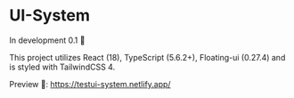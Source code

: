# UI-System
In development 0.1 🔧

This project utilizes React (18), TypeScript (5.6.2+), Floating-ui (0.27.4) and is styled with TailwindCSS 4.

Preview 🔗: https://testui-system.netlify.app/